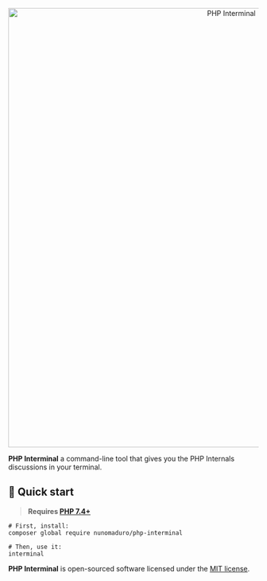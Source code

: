 <p align="center">
  <img src="https://raw.githubusercontent.com/nunomaduro/php-interminal/master/art/readme.png" width="882" alt="PHP Interminal">
</p>

**PHP Interminal** a command-line tool that gives you the PHP Internals discussions in your terminal. 

## 🚀 Quick start

> **Requires [PHP 7.4+](https://php.net/releases/)**

```
# First, install:
composer global require nunomaduro/php-interminal

# Then, use it:
interminal
```

**PHP Interminal** is open-sourced software licensed under the [MIT license](LICENSE.md).
